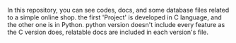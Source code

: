 In this repository, you can see codes, docs, and some database files related to a simple online shop.
the first 'Project' is developed in C language, and the other one is in Python.
python version doesn't include every feature as the C version does, relatable docs are included in each version's file.

